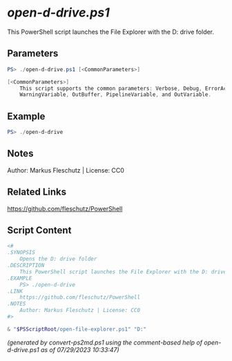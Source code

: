 *open-d-drive.ps1*
================

This PowerShell script launches the File Explorer with the D: drive folder.

Parameters
----------
```powershell
PS> ./open-d-drive.ps1 [<CommonParameters>]

[<CommonParameters>]
    This script supports the common parameters: Verbose, Debug, ErrorAction, ErrorVariable, WarningAction, 
    WarningVariable, OutBuffer, PipelineVariable, and OutVariable.
```

Example
-------
```powershell
PS> ./open-d-drive

```

Notes
-----
Author: Markus Fleschutz | License: CC0

Related Links
-------------
https://github.com/fleschutz/PowerShell

Script Content
--------------
```powershell
<#
.SYNOPSIS
	Opens the D: drive folder
.DESCRIPTION
	This PowerShell script launches the File Explorer with the D: drive folder.
.EXAMPLE
	PS> ./open-d-drive
.LINK
	https://github.com/fleschutz/PowerShell
.NOTES
	Author: Markus Fleschutz | License: CC0
#>

& "$PSScriptRoot/open-file-explorer.ps1" "D:"
```

*(generated by convert-ps2md.ps1 using the comment-based help of open-d-drive.ps1 as of 07/29/2023 10:33:47)*
